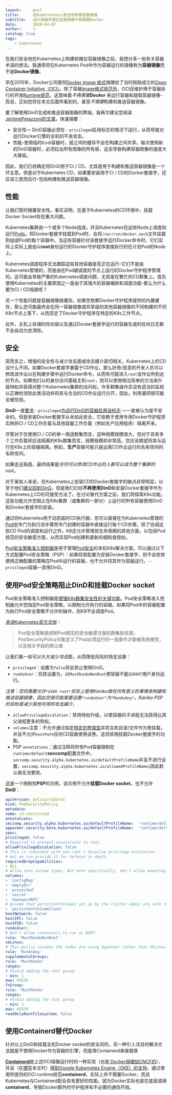 ```yaml
---
layout:     post
title:      在Kubernetes上安全地构建容器镜像
subtitle:   运行容器并推拉容器镜像不再需要Docker
date:       2020-04-07
author:     J
catalog: true
tags:
    - kubernetes
---
```



在我们安全地在Kubernetes上构建和推拉容器镜像之前，我想分享一些有关容器术语的想法。我通常将在Kubernetes Pod中作为容器运行的镜像称为**容器镜像**而不是**Docker镜像**。

早在2015年，Docker公司便将[Docker image 格式](https://blog.docker.com/2017/07/oci-release-of-v1-0-runtime-and-image-format-specifications/)捐赠给了当时刚刚成立的[Open Container Initiative（OCI）](https://www.opencontainers.org/)。除了容器[Image格式规范外](https://github.com/opencontainers/image-spec/blob/master/spec.md)，OCI还维护用于容器执行的开放[Runtime规范](https://github.com/opencontainers/runtime-spec/blob/master/spec.md)。这意味着*不再需要**Docker*** 来运行容器和提取容器镜像-而且，正如您将在本文后面所看到的，甚至*不需要*构建和推送容器镜像。

要了解使用DinD生成和推送容器图像的弊端，我再次建议您阅读[JérômePetazzoni的文章](https://jpetazzo.github.io/2015/09/03/do-not-use-docker-in-docker-for-ci/)。快速摘要：

- 安全性— DinD容器必须在`--privileged`启用标志的情况下运行，从而导致对运行Docker引擎的主机的不良攻击。
- 性能-使用临时`DinD`容器时，层之间的缓存不会在构建之间共享。每次使用新的DinD容器时，必须拉出所有图像的所有层，这会导致构建容器图像的速度大大降低。

因此，我们已经确定将DinD用于CI / CD，尤其是用于构建和推送容器镜像是一个坏主意。但是对于Kubernetes CD，如果要安装用于CI / CD的Docker套接字，还应该三思而后行-包括构建和推送容器镜像。

##  性能

让我们暂时搁置安全性。事实证明，在基于Kubernetes的CD环境中，挂载Docker Socket存在重大问题。

Kubernetes集群由一个或多个Node组成，并且Kubernetes在这些Node上调度和运行[Pods](https://kubernetes.io/docs/concepts/workloads/pods/pod/)。将Docker套接字挂载到Pod时，会将`/var/run/docker.sock`文件挂载到组成Pod的每个容器中。当这些容器针对该套接字运行Docker命令时，它们实际上实际上是由以**root**身份运行的Docker守护程序直接执行的在计划Pod的Node上。

Kubernetes调度程序无法跟踪这些其他容器是否正在运行-它们不是由Kubernetes管理的，而是由在Pod被调度的节点上运行的Docker守护程序管理的。这可能会导致严重的Kubernetes调度问题，尤其是在繁忙的CD群集上。首先使用Kubernetes的主要原因之一是由于其强大的容器编排和调度功能-那么为什么要为CI / CD规避呢？

另一个性能问题是容器镜像层缓存。如果您依赖Docker守护程序提供的内置缓存，那么您可能最终会在同一容器镜像或共享层的其他容器镜像的不同构建的不同K8s节点上落下，从而否定了Docker守护程序在特定的K8s工作节点。

此外，主机上存储的任何层以及通过Docker套接字运行的容器生成的任何日志都不会自动为您清除。

##  安全

简而言之，增强的安全性与减少攻击面或攻击媒介密切相关。Kubernetes上的CD没什么不同。如果Docker套接字暴露于CD作业，那么好奇/恶意的开发人员可以修改该作业以在构建步骤中运行Docker命令，从而有可能进入`root`该作业所到达的节点。如果他们以的身份访问基础主机`root`，则可以使用相当简单的方法来升级特权并获得对整个Kubernetes集群的访问权。许多群集操作员没有适当的监视以正确检测到此类活动并将其与合法的CD作业运行分开，因此，利用漏洞很可能会被忽视。

**DinD**一直[要求](https://blog.docker.com/2013/09/docker-can-now-run-within-docker/)`--privileged`[为运行DinD的容器启用](https://blog.docker.com/2013/09/docker-can-now-run-within-docker/)[该](https://blog.docker.com/2013/09/docker-can-now-run-within-docker/)[标志](https://blog.docker.com/2013/09/docker-can-now-run-within-docker/) —一直被认为是不安全的。但是安装Docker套接字从未如此安全，它依赖于使用专用Docker守护程序实例将CI / CD工作负载与其他容器工作负载（例如生产应用程序）隔离开来。

尽管对于仅使用CI / CD的单一用途群集而言，这种规模规模很大，但对于具有多个工作负载却应该隔离的K8s群集而言，规模规模却非常高。您应该期望将其与运行在K8s上的容器隔离。例如，**生产**容器可能只是远离CD作业运行的名称空间的名称空间。

如果走这条路，最终结果是*任何可以修改CD作业的人都可以成为整个集群的root*。

对于某些人来说，在Kubernetes上安装CD的Docker套接字的缺点非常明显，以至于他们[建议回到DinD](https://applatix.com/case-docker-docker-kubernetes-part-2/)。但是我们已经**不再使用DinD**和安装Docker套接字作为Kubernetes上CD的可接受方法了。在讨论替代方案之前，我们将探索K8s功能，这些功能允许您阻止在K8s集群（或集群的一部分）上运行的所有容器使用DinD和Docker套接字的安装。

通过将Kubernetes用于动态临时CD执行器，您可以直接在为Kubernetes管理的[Pod中](https://kubernetes.io/docs/concepts/workloads/pods/pod/)专门为执行该步骤而专门创建的容器中直接运行每个CD步骤。除了协调这些CD Pod的调度和运行之外，K8还允许管理其生命周期的其他方面，以包括Pod规范的安全敏感方面，从而实现Pod创建和更新的细粒度授权。

[Pod安全策略准入控制器](https://kubernetes.io/docs/reference/access-authn-authz/admission-controllers/#podsecuritypolicy)是用于管理[Pod安全](https://kubernetes.io/docs/reference/access-authn-authz/admission-controllers/#podsecuritypolicy)的本机K8s解决方案。可以通过以下方式配置Pod安全策略（PSP）：如果将其配置为安装Docker套接字，则不会安排使用正确配置的策略在Pod中运行的容器，也不允许将其作为容器运行。`--privileged`容器—禁用DinD。

##  使用Pod安全策略阻止DinD和挂载Docker socket

Pod安全策略准入控制器是[增强K8s群集安全性的关键功能](https://kubernetes.io/blog/2018/07/18/11-ways-not-to-get-hacked/#6-use-linux-security-features-and-podsecuritypolicies)。Pod安全策略准入控制器允许您指定Pod安全策略，以限制允许执行的容器。如果将Pod中的容器配置为执行Pod安全策略不允许的操作，则K8不会调度Pod。

[*来自Kubernetes官方文档*](https://kubernetes.io/docs/concepts/policy/pod-security-policy/#what-is-a-pod-security-policy)*：*

> Pod安全策略是控制Pod规范的安全敏感方面的群集级资源。PodSecurityPolicy对象定义了Pod必须运行的一组条件才能被系统接受，以及相关字段的默认值

让我们看一些可以大大减少*攻击*面，从而降低风险的特定设置：

- `privileged`：设置为`false`将会禁止使用DinD。
- `runAsUser`：将其设置为，以`MustRunAsNonRoot`使容器不能以`ROOT`用户身份运行。

*注意：您将需要允许*`*USER root*`*实际上使用Kaniko做任何有意义的事情来构建和推送容器镜像，因此您很可能需要设置*`*runAsUser*`*为*`*RunAsAny*`*。Kaniko PSP的目标是减少其他可用的攻击媒介。*

- `allowPrivilegeEscalation`：禁用特权升级，以使容器的子进程无法获得比其父进程更多的特权。
- `volumes`注意：不允许通过指定[特定的卷类型](https://kubernetes.io/docs/concepts/storage/volumes/)并将主机目录/文件作为卷挂载，并且不允许`hostPath`任何CD容器使用该卷。这将禁用挂载Docker套接字的功能。
- PSP `annotations`：通过注释将所有Pod容器限制在`runtime/default`**seccomp**配置文件中，`seccomp.security.alpha.kubernetes.io/defaultProfileName`并且不进行设置，`seccomp.security.alpha.kubernetes.io/allowedProfileNames`因此默认值无法更改。

这是一个限制性**PSP**的示例，该示例不允许**挂载Docker socket**，也不允许**DinD**：

```yaml
apiVersion: policy/v1beta1
kind: PodSecurityPolicy
metadata:
name: cd-restricted
annotations:
seccomp.security.alpha.kubernetes.io/defaultProfileName:  'runtime/default'
apparmor.security.beta.kubernetes.io/defaultProfileName:  'runtime/default'
spec:
privileged: false
# Required to prevent escalations to root.
allowPrivilegeEscalation: false
# This is redundant with non-root + disallow privilege escalation,
# but we can provide it for defense in depth.
requiredDropCapabilities:
- ALL
# Allow core volume types. But more specifically, don't allow mounting host volumes to include the Docker socket - '/var/run/docker.sock'
volumes:
- 'configMap'
- 'emptyDir'
- 'projected'
- 'secret'
- 'downwardAPI'
# Assume that persistentVolumes set up by the cluster admin are safe to use.
- 'persistentVolumeClaim'
hostNetwork: false
hostIPC: false
hostPID: false
runAsUser:
# Don't allow containers to run as ROOT
rule: 'MustRunAsNonRoot'
seLinux:
# This policy assumes the nodes are using AppArmor rather than SELinux.
rule: 'RunAsAny'
supplementalGroups:
rule: 'MustRunAs'
ranges:
# Forbid adding the root group.
- min: 1
max: 65535
fsGroup:
rule: 'MustRunAs'
ranges:
# Forbid adding the root group.
- min: 1
max: 65535
readOnlyRootFilesystem: false
```

## 使用Containerd替代Docker

针对以上DinD和挂载主机Docker socket的安全风险，另一种引人注目的解决方法就是不使用Docker作为容器的引擎，而是用Containerd来做替换

[**Containerd**](https://containerd.io/)是上述OCI镜像运行时的一种实现（也是[ Docker捐赠给CNCF的](https://blog.docker.com/2017/03/docker-donates-containerd-to-cncf/)），并且（在[撰写](https://blog.docker.com/2017/03/docker-donates-containerd-to-cncf/)本文时）[得到Google Kubernetes Engine（GKE）的支持](https://cloud.google.com/kubernetes-engine/docs/concepts/using-containerd)。通过使用所提供的OCI runtime规范**containerd**，实际上并不需要Docker，而且Kubernetes与Containerd配合具有更好的性能。因为Docker实际也是在底层调用**containerd**，导致Docker额外的守护程序和不必要的通信开销。